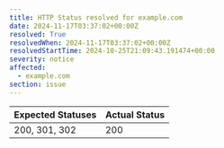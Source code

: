 ```yaml
---
title: HTTP Status resolved for example.com
date: 2024-11-17T03:37:02+00:00Z
resolved: True
resolvedWhen: 2024-11-17T03:37:02+00:00Z
resolvedStartTime: 2024-10-25T21:09:43.191474+00:00
severity: notice
affected:
  - example.com
section: issue
---
```


| Expected Statuses | Actual Status  |
|-------------------|----------------|
| 200, 301, 302 | 200 |
